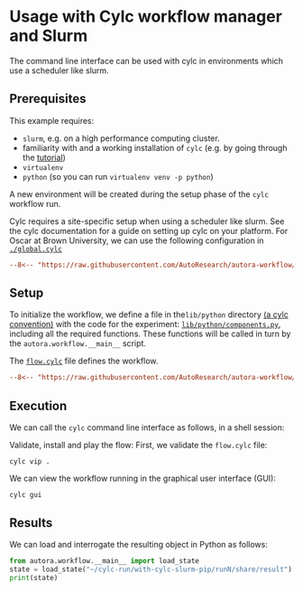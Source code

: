 # Usage with Cylc workflow manager and Slurm

The command line interface can be used with cylc in environments which use a scheduler like slurm.

## Prerequisites

This example requires:

- `slurm`, e.g. on a high performance computing cluster.
- familiarity with and a working installation of `cylc` (e.g. by going through the
  [tutorial](https://cylc.github.io/cylc-doc/latest/html/tutorial/index.html))
- `virtualenv`
- `python` (so you can run `virtualenv venv -p python`)

A new environment will be created during the setup phase of the `cylc` workflow run.

Cylc requires a site-specific setup when using a scheduler like slurm. See the cylc documentation for a guide on setting up cylc on your platform.
For Oscar at Brown University, we can use the following configuration in 
[`./global.cylc`](global.cylc)

```ini
--8<-- "https://raw.githubusercontent.com/AutoResearch/autora-workflow/main/examples/cylc-slurm-pip/global.cylc"
```


## Setup

To initialize the workflow, we define a file in the`lib/python` directory 
[(a cylc convention)](https://cylc.github.io/cylc-doc/stable/html/user-guide/writing-workflows/configuration.html#workflow-configuration-directories) with the code for the experiment: 
[`lib/python/components.py`](./lib/python/controller_setup.py), including all the required functions. These 
functions will be called in turn by the `autora.workflow.__main__` script.

The [`flow.cylc`](flow.cylc) file defines the workflow.

```ini
--8<-- "https://raw.githubusercontent.com/AutoResearch/autora-workflow/main/examples/cylc-slurm-pip/flow.cylc"
```


## Execution

We can call the `cylc` command line interface as follows, in a shell session:

Validate, install and play the flow: First, we validate the `flow.cylc` file:
```shell
cylc vip .
```

We can view the workflow running in the graphical user interface (GUI):
```shell
cylc gui
```

## Results

We can load and interrogate the resulting object in Python as follows:

```python
from autora.workflow.__main__ import load_state
state = load_state("~/cylc-run/with-cylc-slurm-pip/runN/share/result")
print(state)
```

